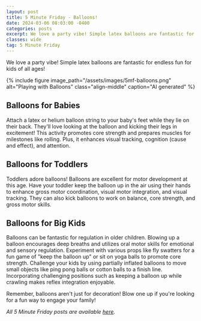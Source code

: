 ```yaml
---
layout: post
title: 5 Minute Friday - Balloons!
date: 2024-03-06 08:03:00 -0400
categories: posts
excerpt: We love a party vibe! Simple latex balloons are fantastic for endless fun for kids of all ages!
classes: wide
tag: 5 Minute Friday
---
```



We love a party vibe! Simple latex balloons are fantastic for endless fun for kids of all ages!

{% include figure
    image_path="/assets/images/5mf-balloons.png"
    alt="Playing with Balloons"
    class="align-middle"
    caption="AI generated"
%}

## Balloons for Babies

Attach a latex or helium balloon string to your baby's feet while they lie on their back. They'll love looking at the balloon and kicking their legs in excitement! This activity promotes core strength and prepares muscles for milestones like rolling. Plus, it enhances visual tracking, cognition (cause and effect), and attention.

## Balloons for Toddlers

Toddlers adore balloons! Balloons are excellent for motor development at this age. Have your toddler keep the balloon up in the air using their hands to enhance gross motor coordination, visual motor integration, and visual tracking. They can also kick balloons to work on balance, core strength, and gross motor skills.

## Balloons for Big Kids

Balloons can be fantastic for regulation in older children. Blowing up a balloon encourages deep breaths and utilizes oral motor skills for emotional and sensory regulation. Experiment with various props like fly swatters for a fun game of "keep the balloon up" or sit on yoga balls to promote core strength. Challenge your kids by using partially inflated balloons to move small objects like ping pong balls or cotton balls to a finish line. Incorporating challenging positions such as keeping a balloon up while crawling makes reflex integration enjoyable.

Remember, balloons aren't just for decoration! Blow one up if you're looking for a fun way to engage your family!


_All 5 Minute Friday posts are available [here](/5-minute-friday)._